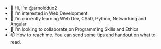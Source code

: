 - 👋 Hi, I’m @arnoldduo2
- 👀 I’m interested in Web Development
- 🌱 I’m currently learning Web Dev, CS50, Python, Networking and Angular
- 💞️ I’m looking to collaborate on Programming Skills and Ethics
- 📫 How to reach me. You can send some tips and handout on what to read.

<!---
arnoldduo2/arnoldduo2 is a ✨ special ✨ repository because its `README.md` (this file) appears on your GitHub profile.
You can click the Preview link to take a look at your changes.
--->
